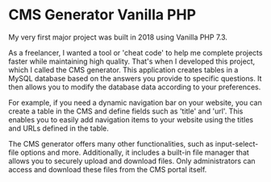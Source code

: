 # CMS Generator Vanilla PHP

My very first major project was built in 2018 using Vanilla PHP 7.3.

As a freelancer, I wanted a tool or 'cheat code' to help me complete projects faster while maintaining high quality. That's when I developed this project, which I called the CMS generator. This application creates tables in a MySQL database based on the answers you provide to specific questions. It then allows you to modify the database data according to your preferences.

For example, if you need a dynamic navigation bar on your website, you can create a table in the CMS and define fields such as 'title' and 'url'. This enables you to easily add navigation items to your website using the titles and URLs defined in the table.

The CMS generator offers many other functionalities, such as input-select-file options and more. Additionally, it includes a built-in file manager that allows you to securely upload and download files. Only administrators can access and download these files from the CMS portal itself.
